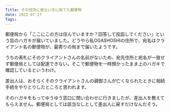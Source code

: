 ```yaml
---
Title: その住所に居ない方に宛てた郵便物
date: 2022-07-27
Tags: 
---
```


郵便局から「ここにこの方は住んでいますか？回答して投函してください」という旨のハガキが届いていました。どうやら私OGASHOSHIの住所で、宛名はクライアント名の郵便物が、最寄りの局まで届いたようです。

うちの表札にそのクライアントさんの名前がないため、宛先住所と宛名が一致せず郵便局としては配達できない。そこで郵便物を一時預かったまま上のハガキで確認しているというわけ。

差出人は、おそらくそのクライアントさんの親御さんが亡くなられたときに相続手続をやりとりしたところと思われます。

そのハガキをもってゆうゆう窓口に問い合わせに行きましたが、差出人を教えてもらえません。郵便局としては該当なしとして差出人に戻すだけなんだそう。

